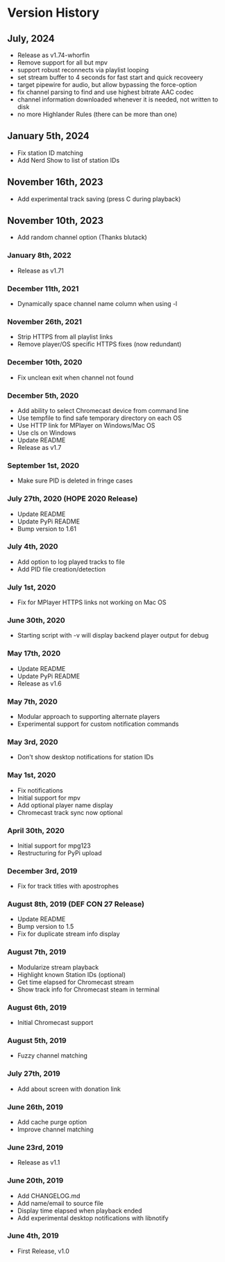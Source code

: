 # Version History

## July, 2024
- Release as v1.74-whorfin
- Remove support for all but mpv
- support robust reconnects via playlist looping
- set stream buffer to 4 seconds for fast start and quick recoveery
- target pipewire for audio, but allow bypassing the force-option
- fix channel parsing to find and use highest bitrate AAC codec
- channel information downloaded whenever it is needed, not written to disk
- no more Highlander Rules (there can be more than one)

## January 5th, 2024
- Fix station ID matching
- Add Nerd Show to list of station IDs

## November 16th, 2023
- Add experimental track saving (press C during playback)

## November 10th, 2023
- Add random channel option (Thanks blutack)

### January 8th, 2022
- Release as v1.71

### December 11th, 2021
- Dynamically space channel name column when using -l

### November 26th, 2021
- Strip HTTPS from all playlist links
- Remove player/OS specific HTTPS fixes (now redundant)

### December 10th, 2020
- Fix unclean exit when channel not found

### December 5th, 2020
- Add ability to select Chromecast device from command line
- Use tempfile to find safe temporary directory on each OS
- Use HTTP link for MPlayer on Windows/Mac OS
- Use cls on Windows
- Update README
- Release as v1.7

### September 1st, 2020
- Make sure PID is deleted in fringe cases

### July 27th, 2020 (HOPE 2020 Release)
- Update README
- Update PyPi README
- Bump version to 1.61

### July 4th, 2020
- Add option to log played tracks to file
- Add PID file creation/detection

### July 1st, 2020
- Fix for MPlayer HTTPS links not working on Mac OS

### June 30th, 2020
- Starting script with -v will display backend player output for debug

### May 17th, 2020
- Update README
- Update PyPi README
- Release as v1.6

### May 7th, 2020
- Modular approach to supporting alternate players
- Experimental support for custom notification commands

### May 3rd, 2020
- Don't show desktop notifications for station IDs

### May 1st, 2020
- Fix notifications
- Initial support for mpv
- Add optional player name display
- Chromecast track sync now optional

### April 30th, 2020
- Initial support for mpg123
- Restructuring for PyPi upload

### December 3rd, 2019
- Fix for track titles with apostrophes

### August 8th, 2019 (DEF CON 27 Release)
- Update README
- Bump version to 1.5
- Fix for duplicate stream info display

### August 7th, 2019
- Modularize stream playback
- Highlight known Station IDs (optional)
- Get time elapsed for Chromecast stream
- Show track info for Chromecast steam in terminal

### August 6th, 2019
- Initial Chromecast support

### August 5th, 2019
- Fuzzy channel matching

### July 27th, 2019
- Add about screen with donation link

### June 26th, 2019
- Add cache purge option
- Improve channel matching

### June 23rd, 2019
- Release as v1.1

### June 20th, 2019
- Add CHANGELOG.md
- Add name/email to source file
- Display time elapsed when playback ended
- Add experimental desktop notifications with libnotify

### June 4th, 2019
- First Release, v1.0
